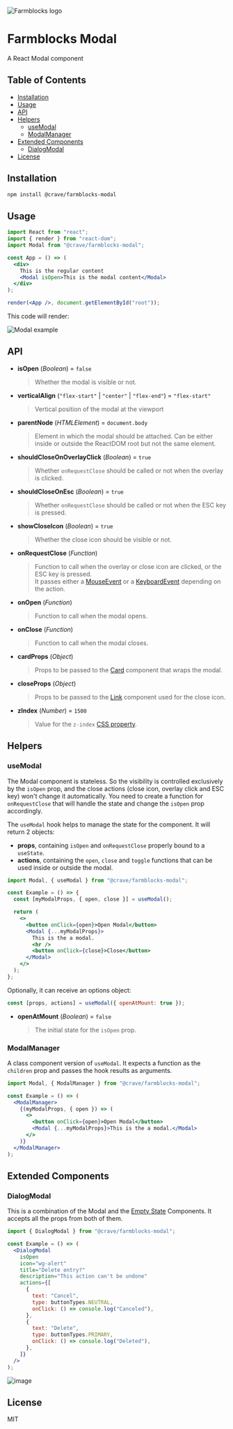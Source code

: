 ![Farmblocks logo](https://user-images.githubusercontent.com/7760/31051341-4d280118-a63c-11e7-9e8f-3b375ca8f9a0.png)

# Farmblocks Modal <!-- omit in toc -->

A React Modal component

## Table of Contents <!-- omit in toc -->

- [Installation](#installation)
- [Usage](#usage)
- [API](#api)
- [Helpers](#helpers)
  - [useModal](#usemodal)
  - [ModalManager](#modalmanager)
- [Extended Components](#extended-components)
  - [DialogModal](#dialogmodal)
- [License](#license)

## Installation

```sh
npm install @crave/farmblocks-modal
```

## Usage

```jsx
import React from "react";
import { render } from "react-dom";
import Modal from "@crave/farmblocks-modal";

const App = () => (
  <div>
    This is the regular content
    <Modal isOpen>This is the modal content</Modal>
  </div>
);

render(<App />, document.getElementById("root"));
```

This code will render:

![Modal example](https://user-images.githubusercontent.com/1459283/58510879-07482680-8170-11e9-9e20-c788f151f914.png)

## API

- **isOpen** (_Boolean_) = `false`

  > Whether the modal is visible or not.

- **verticalAlign** (`"flex-start"` | `"center"` | `"flex-end"`) = `"flex-start"`

  > Vertical position of the modal at the viewport

- **parentNode** (_HTMLElement_) = `document.body`

  > Element in which the modal should be attached.
  > Can be either inside or outside the ReactDOM root but not the same element.

- **shouldCloseOnOverlayClick** (_Boolean_) = `true`

  > Whether `onRequestClose` should be called or not when the overlay is clicked.

- **shouldCloseOnEsc** (_Boolean_) = `true`

  > Whether `onRequestClose` should be called or not when the ESC key is pressed.

- **showCloseIcon** (_Boolean_) = `true`

  > Whether the close icon should be visible or not.

- **onRequestClose** (_Function_)

  > Function to call when the overlay or close icon are clicked, or the ESC key is pressed.  
  > It passes either a [MouseEvent](https://developer.mozilla.org/en-US/docs/Web/API/MouseEvent) or a [KeyboardEvent](https://developer.mozilla.org/en-US/docs/Web/API/KeyboardEvent) depending on the action.

- **onOpen** (_Function_)

  > Function to call when the modal opens.

- **onClose** (_Function_)

  > Function to call when the modal closes.

- **cardProps** (_Object_)

  > Props to be passed to the [Card](https://www.npmjs.com/package/@crave/farmblocks-card) component that wraps the modal.

- **closeProps** (_Object_)

  > Props to be passed to the [Link](https://www.npmjs.com/package/@crave/farmblocks-link) component used for the close icon.

- **zIndex** (_Number_) = `1500`

  > Value for the `z-index` [CSS property](https://developer.mozilla.org/en-US/docs/Web/CSS/z-index).

## Helpers

### useModal

The Modal component is stateless. So the visibility is controlled exclusively by the `isOpen` prop, and the close actions (close icon, overlay click and ESC key) won't change it automatically.
You need to create a function for `onRequestClose` that will handle the state and change the `isOpen` prop accordingly.

The `useModal` hook helps to manage the state for the component. It will return 2 objects:

- **props**, containing `isOpen` and `onRequestClose` properly bound to a `useState`.
- **actions**, containing the `open`, `close` and `toggle` functions that can be used inside or outside the modal.

```jsx
import Modal, { useModal } from "@crave/farmblocks-modal";

const Example = () => {
  const [myModalProps, { open, close }] = useModal();

  return (
    <>
      <button onClick={open}>Open Modal</button>
      <Modal {...myModalProps}>
        This is the a modal.
        <hr />
        <button onClick={close}>Close</button>
      </Modal>
    </>
  );
};
```

Optionally, it can receive an options object:

```js
const [props, actions] = useModal({ openAtMount: true });
```

- **openAtMount** (_Boolean_) = `false`

  > The initial state for the `isOpen` prop.

### ModalManager

A class component version of `useModal`. It expects a function as the `children` prop and passes the hook results as arguments.

```jsx
import Modal, { ModalManager } from "@crave/farmblocks-modal";

const Example = () => (
  <ModalManager>
    {(myModalProps, { open }) => (
      <>
        <button onClick={open}>Open Modal</button>
        <Modal {...myModalProps}>This is the a modal.</Modal>
      </>
    )}
  </ModalManager>
);
```

## Extended Components

### DialogModal

This is a combination of the Modal and the [Empty State](https://www.npmjs.com/package/@crave/farmblocks-empty-state) Components.
It accepts all the props from both of them.

```jsx
import { DialogModal } from "@crave/farmblocks-modal";

const Example = () => (
  <DialogModal
    isOpen
    icon="wg-alert"
    title="Delete entry?"
    description="This action can't be undone"
    actions={[
      {
        text: "Cancel",
        type: buttonTypes.NEUTRAL,
        onClick: () => console.log("Canceled"),
      },
      {
        text: "Delete",
        type: buttonTypes.PRIMARY,
        onClick: () => console.log("Deleted"),
      },
    ]}
  />
);
```

![image](https://user-images.githubusercontent.com/1459283/58564521-7884e980-8203-11e9-8b2f-eb544506e646.png)

## License

MIT

